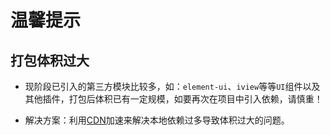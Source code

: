 # 温馨提示

## 打包体积过大

+ 现阶段已引入的第三方模块比较多，如：`element-ui`、`iview`等等`UI`组件以及其他插件，打包后体积已有一定规模，如要再次在项目中引入依赖，请慎重！

+ 解决方案：利用[CDN](https://www.bootcdn.cn/)加速来解决本地依赖过多导致体积过大的问题。